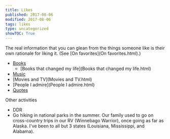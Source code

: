 ```yaml
---
title: Likes
published: 2017-08-06
modified: 2017-08-06
tags: likes
type: uncategorized
showTOC: True
---
```




The real information that you can glean from the things someone like is their own rationale for liking it. (See [On favorites](On favorites.html).)

+ [Books](Books.html)
    + [Books that changed my life](Books that changed my life.html)
+ [Music](Music.html)
+ [Movies and TV](Movies and TV.html)
+ [People I admire](People I admire.html)
+ [Quotes](Quotes.html)

Other activities

+ DDR
+ Go hiking in national parks in the summer. Our family used to go on cross-country trips in our RV (Winnebago Warrior), once going as far as Alaska. I've been to all but 3 states (Louisiana, Mississippi, and Alabama).



